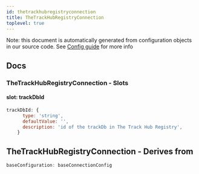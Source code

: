 ```yaml
---
id: thetrackhubregistryconnection
title: TheTrackHubRegistryConnection
toplevel: true
---
```


Note: this document is automatically generated from configuration objects in our
source code. See [Config guide](/docs/config_guide) for more info

## Docs

### TheTrackHubRegistryConnection - Slots

#### slot: trackDbId

```js
trackDbId: {
      type: 'string',
      defaultValue: '',
      description: 'id of the trackDb in The Track Hub Registry',
    }
```

## TheTrackHubRegistryConnection - Derives from

```js
baseConfiguration: baseConnectionConfig
```
